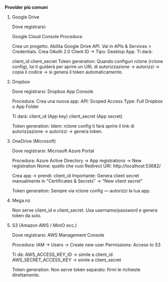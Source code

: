 **Provider più comuni**

1. Google Drive

    Dove registrarsi:
   
      Google Cloud Console
    Procedura:
   
      Crea un progetto.
      Abilita Google Drive API.
      Vai in APIs & Services > Credentials.
      Crea OAuth 2.0 Client ID → Tipo: Desktop App.
    Ti darà:
   
      client_id
      client_secret
    Token generation:
      Quando configuri rclone (rclone config), lui ti guiderà per aprire un URL di autorizzazione → autorizzi → copia il codice → si genera il token automaticamente.

3. Dropbox

    Dove registrarsi: Dropbox App Console
   
    Procedura:
      Crea una nuova app:
      API: Scoped Access
      Type: Full Dropbox o App Folder
   
    Ti darà:
      client_id (App key)
      client_secret (App secret)
   
    Token generation:
      Idem: rclone config ti farà aprire il link di autorizzazione → autorizzi → genera token.

5. OneDrive (Microsoft)

    Dove registrarsi: Microsoft Azure Portal
   
    Procedura:
       Azure Active Directory → App registrations → New registration
       Nome: quello che vuoi
       Redirect URI: http://localhost:53682/
   
    Crea app → prendi:
      client_id
      Importante: Genera client secret manualmente in "Certificates & Secrets" → "New client secret"
   
    Token generation:
      Sempre via rclone config — autorizzi la tua app.

7. Mega.nz

    Non serve client_id e client_secret.
    Usa username/password e genera token da solo.

8. S3 (Amazon AWS / MinIO ecc.)

    Dove registrarsi: AWS Management Console
   
    Procedura:
      IAM → Users → Create new user
      Permissions: Access to S3
   
    Ti dà:
      AWS_ACCESS_KEY_ID → simile a client_id
      AWS_SECRET_ACCESS_KEY → simile a client_secret
   
   Token generation:
      Non serve token separato: firmi le richieste direttamente.
